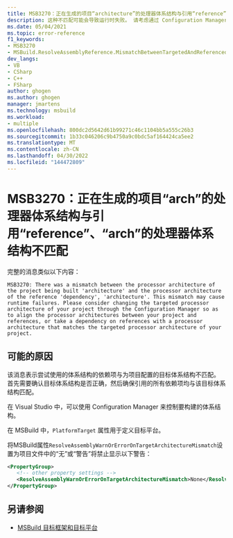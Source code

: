 ```yaml
---
title: MSB3270：正在生成的项目“architecture”的处理器体系结构与引用“reference”、“architecture”的处理器体系结构不匹配。
description: 这种不匹配可能会导致运行时失败。 请考虑通过 Configuration Manager 更改项目的目标处理器体系结构，以便在项目和引用之间对齐处理器体系结构，或者对具有与项目目标处理器体系结构匹配的处理器体系结构的引用具有依赖项。
ms.date: 05/04/2021
ms.topic: error-reference
f1_keywords:
- MSB3270
- MSBuild.ResolveAssemblyReference.MismatchBetweenTargetedAndReferencedArch
dev_langs:
- VB
- CSharp
- C++
- FSharp
author: ghogen
ms.author: ghogen
manager: jmartens
ms.technology: msbuild
ms.workload:
- multiple
ms.openlocfilehash: 800dc2d5642d61b99271c46c1104bb5a555c26b3
ms.sourcegitcommit: 1b33c046206c9b4750a9c0bdc5af164424ca5ee2
ms.translationtype: MT
ms.contentlocale: zh-CN
ms.lasthandoff: 04/30/2022
ms.locfileid: "144472809"
---
```

# <a name="msb3270-there-was-a-mismatch-between-the-processor-architecture-of-the-project-being-built-arch-and-the-processor-architecture-of-the-reference-reference-arch"></a>MSB3270：正在生成的项目“arch”的处理器体系结构与引用“reference”、“arch”的处理器体系结构不匹配

完整的消息类似以下内容：

```output
MSB3270: There was a mismatch between the processor architecture of the project being built 'architecture' and the processor architecture of the reference 'dependency', 'architecture'. This mismatch may cause runtime failures. Please consider changing the targeted processor architecture of your project through the Configuration Manager so as to align the processor architectures between your project and references, or take a dependency on references with a processor architecture that matches the targeted processor architecture of your project.
```

## <a name="possible-causes"></a>可能的原因

该消息表示尝试使用的体系结构的依赖项与为项目配置的目标体系结构不匹配。 首先需要确认目标体系结构是否正确，然后确保引用的所有依赖项均与该目标体系结构匹配。 

在 Visual Studio 中，可以使用 Configuration Manager 来控制要构建的体系结构。

在 MSBuild 中，`PlatformTarget` 属性用于定义目标平台。

将MSBuild属性`ResolveAssemblyWarnOrErrorOnTargetArchitectureMismatch`设置为项目文件中的“无”或“警告”将禁止显示以下警告：

```xml
<PropertyGroup>
   <!-- other property settings -->
   <ResolveAssemblyWarnOrErrorOnTargetArchitectureMismatch>None</ResolveAssemblyWarnOrErrorOnTargetArchitectureMismatch>
</PropertyGroup>
```

## <a name="see-also"></a>另请参阅

- [MSBuild 目标框架和目标平台](../msbuild-target-framework-and-target-platform.md)
